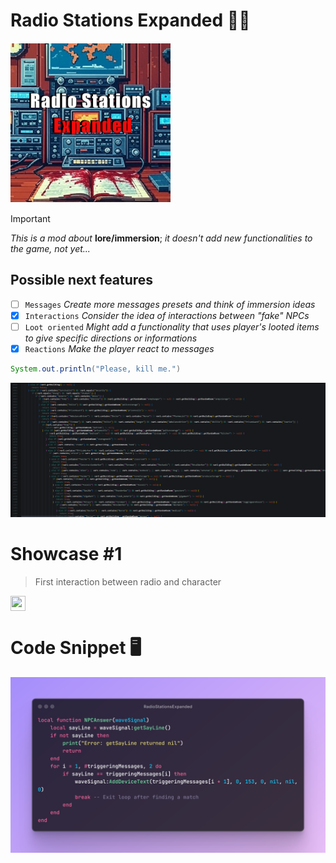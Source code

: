# Radio Stations Expanded 📡💀
![](Contents/mods/RadioStationsExpanded/poster.png)

> [!IMPORTANT]
> _This is a mod about_ **lore/immersion**; _it doesn't add new functionalities to the game, not yet..._

## **Possible next features**
- [ ] `Messages` _Create more messages presets and think of immersion ideas_
- [x] `Interactions` _Consider the idea of interactions between "fake" NPCs_
- [ ] `Loot oriented` _Might add a functionality that uses player's looted items to give specific directions or informations_
- [x] `Reactions` _Make the player react to messages_

```java
System.out.println("Please, kill me.")
```


<img src="images/asdasd.png">

# Showcase #1
> First interaction between radio and character

<a href="https://www.youtube.com/watch?v=zN7XL5dQ9iI" target="_blank"><img height="24" width="24" src="https://cdn.simpleicons.org/youtube/white" style="vertical-align:middle;" /></a>


# Code Snippet 🖥️
![](images/snippet1.png)
